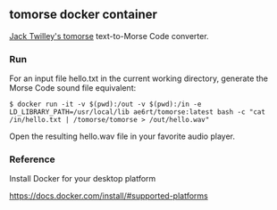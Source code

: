 ## tomorse docker container

[Jack Twilley's tomorse](https://github.com/mathuin/tomorse) text-to-Morse Code converter.

### Run

For an input file hello.txt in the current working directory, generate the Morse Code sound file equivalent:

```
$ docker run -it -v $(pwd):/out -v $(pwd):/in -e LD_LIBRARY_PATH=/usr/local/lib ae6rt/tomorse:latest bash -c "cat /in/hello.txt | /tomorse/tomorse > /out/hello.wav"
```

Open the resulting hello.wav file in your favorite audio player.

### Reference

Install Docker for your desktop platform

https://docs.docker.com/install/#supported-platforms
